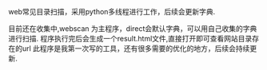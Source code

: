 web常见目录扫描，采用python多线程进行工作，后续会更新字典.

目前还在收集中,webscan 为主程序，direct会默认字典，可以用自己收集的字典进行扫描.
程序执行完后会生成一个result.html文件,直接打开即可查看网站目录存在的url
此程序是我第一次写的工具，还有很多需要的优化的地方，后续会持续更新.
